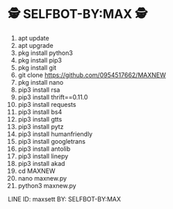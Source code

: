 # 🕵 SELFBOT-BY:MAX 🕵

1. apt update
2. apt upgrade
3. pkg install python3
4. pkg install pip3
5. pkg install git
6. git clone https://github.com/0954517662/MAXNEW
7. pkg install nano
8. pip3 install rsa
9. pip3 install thrift==0.11.0
10. pip3 install requests
11. pip3 install bs4
12. pip3 install gtts
13. pip3 install pytz
14. pip3 install humanfriendly
15. pip3 install googletrans
16. pip3 install antolib
17. pip3 install linepy
18. pip3 install akad
19. cd MAXNEW
20. nano maxnew.py
21. python3 maxnew.py

LINE ID: maxsett
BY: SELFBOT-BY:MAX
